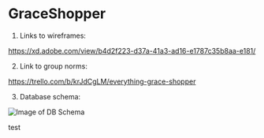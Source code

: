 # GraceShopper

1.  Links to wireframes:

https://xd.adobe.com/view/b4d2f223-d37a-41a3-ad16-e1787c35b8aa-e181/

2.  Link to group norms:

https://trello.com/b/krJdCgLM/everything-grace-shopper

3.  Database schema:

![Image of DB Schema](https://bit.ly/2ItJTuE)

test
